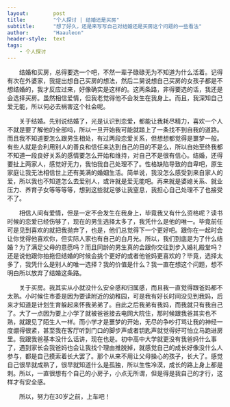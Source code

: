 ```yaml
---
layout:        post
title:         "个人探讨 | 结婚还是买房"
subtitle:      "想了好久，还是来写写自己对结婚还是买房这个问题的一些看法"
author:        "Haauleon"
header-style:  text
tags:
    - 个人探讨
---
```


&emsp;&emsp;结婚和买房，总得要选一个吧，不然一辈子碌碌无为不知道为什么活着。记得有次在外婆家，我提出想自己买房的想法，然后二舅说想自己买房的女孩子都是不想结婚的，我才反应过来，好像确实是这样的。这两条路，非得要选的话，我还是会选择买房。虽然相信爱情，但我老觉得他不会发生在我身上。而且，我深知自己爱无能，所以何必去祸害这个社会呢。      

&emsp;&emsp;关于结婚。先别说结婚了，光是认识到恋爱，都能让我耗尽精力，喜欢一个人不就是要了解他的全部吗，所以一旦开始我可能就踏上了一条找不到自我的道路。而且我不知道要怎么跟男生相处，有过两段恋爱关系，但想想都觉得是噩梦一般。有些人就是会利用别人的善良和信任来达到自己的目的不是么，所以自始至终我都不知道一段良好关系的感情要怎么开始和维持，对自己不是很有信心。结婚，还得要扯上两家人，感觉好无力，我怕我自己处理不了。性格缺陷导致的自卑吧，原生家庭让我无法相信世上还有美满的婚姻生活。简单说，我没怎么感受到来自家人的爱，所以我也不知道怎么去爱别人，或许就是爱无能吧。再来就是婆媳关系、就业压力、养育子女等等等等，想到这些就足够让我窒息，我担心自己处理不了也接受不了。      

&emsp;&emsp;相信人间有爱情，但是一定不会发生在我身上，毕竟我又有什么资格呢？读书时候的恋爱已经伤够了，现在的男生选择太多了，我凭什么是他的唯一。毕竟前任可是见到喜欢的就把我抛弃了，也是，他们总觉得下一个更好吧。跟你在一起时会让你觉得他喜欢你，但实际人家也有自己的白月光。所以，我们到底是为了什么结婚？为了满足父母的意愿吗？而且同龄的男生真的会跟你交往到步入婚礼殿堂吗？还是说他跟你拍拖但结婚的时候会挑个更好的或者他爸妈更喜欢的？毕竟，选择太多了，我凭什么是别人的唯一选择？我的价值是什么？我一直在想这个问题，想不明白所以放弃了结婚这条路。              

&emsp;&emsp;关于买房。我其实从小就没什么安全感和归属感，而且我一直觉得跟爸妈都不太熟。小时候住市委是因为要读附近的幼稚园，可是我有好长时间没见到我妈，后来才知道是计划生育躲起来怀我弟弟了。自此之后我弟有我妈，而我就只有我自己了。大了一点因为要上小学了就被爸爸接去电网大院住，那时候跟我爸其实也不熟，就跟见了陌生人一样。而小学才是噩梦的开始，无尽的争吵打骂让我的神经一度绷得很紧，甚至我在客厅听到门口的脚步声或者钥匙声就觉得好可怕立马跑进房里。我跟我爸基本没什么话讲，现在也是。初中高中大学就更没有我爸妈什么事了，遇到家长会我爸妈也会让我找个理由推脱掉，就感觉自己的成长好像没什么人参与，都是自己摸索着长大罢了。那个从来不用让父母操心的孩子，长大了。感觉自己很早就成熟了，很早就知道什么是孤独，所以生性冷漠，成长的路上身上都是刺。所以，一直很想有个自己的小房子，小点无所谓，但是得是我自己的才行，这样才有安全感。      

&emsp;&emsp;所以，努力在30岁之前，上车吧！      